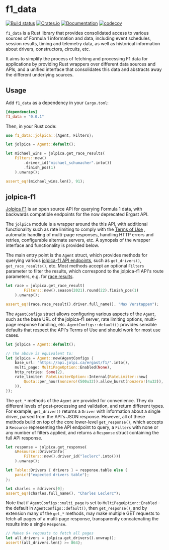 # f1_data

[![Build status](https://github.com/ramonrsv/f1_data/actions/workflows/ci.yml/badge.svg)](https://github.com/ramonrsv/f1_data/actions)
[![Crates.io](https://img.shields.io/crates/v/f1_data.svg)](https://crates.io/crates/f1_data)
[![Documentation](https://docs.rs/f1_data/badge.svg)](https://docs.rs/f1_data)
[![codecov](https://codecov.io/github/ramonrsv/f1_data/graph/badge.svg?token=LYPNED8OXF)](https://codecov.io/github/ramonrsv/f1_data)

`f1_data` is a Rust library that provides consolidated access to various sources of Formula 1
information and data, including event schedules, session results, timing and telemetry data, as well
as historical information about drivers, constructors, circuits, etc.

It aims to simplify the process of fetching and processing F1 data for applications by providing
Rust wrappers over different data sources and APIs, and a unified interface that consolidates this
data and abstracts away the different underlying sources.

## Usage

Add `f1_data` as a dependency in your `Cargo.toml`:

```toml
[dependencies]
f1_data = "0.0.1"
```

Then, in your Rust code:

```rust
use f1_data::jolpica::{Agent, Filters};

let jolpica = Agent::default();

let michael_wins = jolpica.get_race_results(
    Filters::new()
        .driver_id("michael_schumacher".into())
        .finish_pos(1)
    ).unwrap();

assert_eq!(michael_wins.len(), 91);
```

## jolpica-f1

[Jolpica F1](https://github.com/jolpica/jolpica-f1) is an open source API for querying Formula 1
data, with backwards compatible endpoints for the now deprecated Ergast API.

The `jolpica` module is a wrapper around the this API, with additional functionality such as rate
limiting to comply with the [Terms of Use](https://github.com/jolpica/jolpica-f1/blob/main/TERMS.md)
, automatic handling of multi-page responses, handling HTTP errors and retries, configurable
alternate servers, etc. A synopsis of the wrapper interface and functionality is provided below.

The main entry point is the `Agent` struct, which provides methods for querying various
[jolpica-f1 API endpoints](https://github.com/jolpica/jolpica-f1/blob/main/docs/README.md#endpoints-and-documentation),
such as `get_drivers()`, `get_race_results()`, etc. Most methods accept an optional `Filters`
parameter to filter the results, which correspond to the jolpica-f1 API's route parameters, e.g. for
[race results](https://github.com/jolpica/jolpica-f1/blob/main/docs/endpoints/results.md#route-parameters).

```rust
let race = jolpica.get_race_result(
        Filters::new().season(2021).round(22).finish_pos(1)
    ).unwrap();

assert_eq!(race.race_result().driver.full_name(), "Max Verstappen");
```

The `AgentConfigs` struct allows configuring various aspects of the `Agent`, such as the base URL of
the jolpica-f1 server, rate limiting options, multi-page response handling, etc.
`AgentConfigs::default()` provides sensible defaults that respect the API's Terms of Use and should
work for most use cases.

```rust
let jolpica = Agent::default();

// The above is equivalent to:
let jolpica = Agent::new(AgentConfigs {
    base_url: "https://api.jolpi.ca/ergast/f1/".into(),
    multi_page: MultiPageOption::Enabled(None),
    http_retries: Some(2),
    rate_limiter: RateLimiterOption::Internal(RateLimiter::new(
        Quota::per_hour(nonzero!(500u32)).allow_burst(nonzero!(4u32)),
    )),
});
```

The `get_*` methods of the `Agent` are provided for convenience. They do different levels of
post-processing and validation, and return different types. For example, `get_driver()` returns a
`Driver` with information about a single driver, parsed from the API's JSON response. However, all
of these methods build on top of the core lower-level `get_response()`, which accepts a `Resource`
representing the API endpoint to query, a `Filters` with none or any number of filters applied, and
returns a `Response` struct containing the full API response.

```rust
let response = jolpica.get_response(
    &Resource::DriverInfo(
        Filters::new().driver_id("leclerc".into()))
    ).unwrap();

let Table::Drivers { drivers } = response.table else {
    panic!("expected drivers table");
};

let charles = &drivers[0];
assert_eq!(charles.full_name(), "Charles Leclerc");
```

Note that if `AgentConfigs::multi_page` is set to `MultiPageOption::Enabled` - the default in
`AgentConfigs::default()`, then `get_response()`, and by extension many of the `get_*` methods, may
make multiple GET requests to fetch all pages of a multi-page response, transparently concatenating
the results into a single `Response`.

```rust
// Makes 9+ requests to fetch all pages
let all_drivers = jolpica.get_drivers().unwrap();
assert!(all_drivers.len() >= 864);
```
